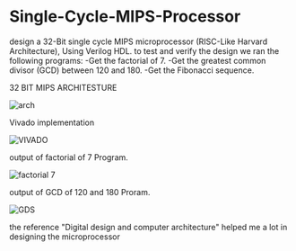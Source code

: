 # Single-Cycle-MIPS-Processor

design a 32-Bit single cycle MIPS microprocessor (RISC-Like Harvard Architecture), Using Verilog HDL.
to test and verify the design we ran the following programs:
-Get the factorial of 7.
-Get the greatest common divisor (GCD) between 120 and 180.
-Get the Fibonacci sequence.

32 BIT MIPS ARCHITESTURE

![arch](https://github.com/mohos455/Single-Cycle-MIPS-Processor/assets/106884579/5403c4e0-b0df-4bfb-bfad-f1816559dc4f)

Vivado implementation

![VIVADO](https://github.com/mohos455/Single-Cycle-MIPS-Processor/assets/106884579/b7ea88f8-cde6-4e77-a6a2-ef7200f2a717)

output of factorial of 7 Program.

![factorial 7](https://github.com/mohos455/Single-Cycle-MIPS-Processor/assets/106884579/824339a0-6fdc-43d8-91b2-c4af670778d6)

output of GCD of 120 and 180 Proram.

![GDS](https://github.com/mohos455/Single-Cycle-MIPS-Processor/assets/106884579/8592ecf8-23d5-4ce3-a2f1-da2c68e8ce1c)

the reference "Digital design and computer architecture" helped me a lot in designing the microprocessor
